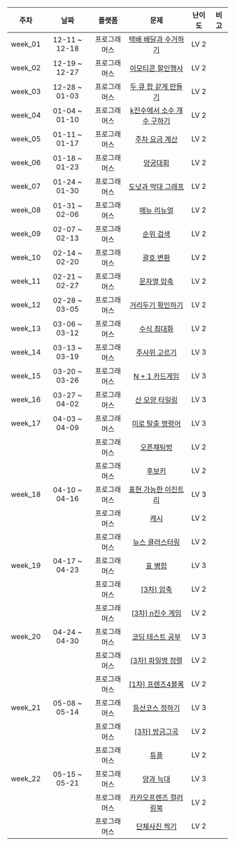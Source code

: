 | 주차 | 날짜 | 플랫폼 | 문제 | 난이도 | 비고 |
|:---:|:---:|:---:|:---:|:---:|:---:|
| week_01 | 12-11 ~ 12-18 | 프로그래머스 | [택배 배달과 수거하기](https://school.programmers.co.kr/learn/courses/30/lessons/150369) | LV 2 | <br> |
| week_02 | 12-19 ~ 12-27 | 프로그래머스 | [이모티콘 할인행사](https://school.programmers.co.kr/learn/courses/30/lessons/150368) | LV 2 | <br> |
| week_03 | 12-28 ~ 01-03 | 프로그래머스 | [두 큐 합 같게 만들기](https://school.programmers.co.kr/learn/courses/30/lessons/118667) | LV 2 | <br> |
| week_04 | 01-04 ~ 01-10 | 프로그래머스 | [k진수에서 소수 개수 구하기](https://school.programmers.co.kr/learn/courses/30/lessons/92335) | LV 2 | <br> |
| week_05 | 01-11 ~ 01-17 | 프로그래머스 | [주차 요금 계산](https://school.programmers.co.kr/learn/courses/30/lessons/92341) | LV 2 | <br> |
| week_06 | 01-18 ~ 01-23 | 프로그래머스 | [양궁대회](https://school.programmers.co.kr/learn/courses/30/lessons/92342) | LV 2 | <br> |
| week_07 | 01-24 ~ 01-30 | 프로그래머스 | [도넛과 막대 그래프](https://school.programmers.co.kr/learn/courses/30/lessons/258711) | LV 2 | <br> |
| week_08 | 01-31 ~ 02-06 | 프로그래머스 | [메뉴 리뉴얼](https://school.programmers.co.kr/learn/courses/30/lessons/72411) | LV 2 | <br> |
| week_09 | 02-07 ~ 02-13 | 프로그래머스 | [순위 검색](https://school.programmers.co.kr/learn/courses/30/lessons/72412) | LV 2 | <br> |
| week_10 | 02-14 ~ 02-20 | 프로그래머스 | [괄호 변환](https://school.programmers.co.kr/learn/courses/30/lessons/60058) | LV 2 | <br> |
| week_11 | 02-21 ~ 02-27 | 프로그래머스 | [문자열 압축](https://school.programmers.co.kr/learn/courses/30/lessons/60057) | LV 2 | <br> |
| week_12 | 02-28 ~ 03-05 | 프로그래머스 | [거리두기 확인하기](https://school.programmers.co.kr/learn/courses/30/lessons/81302) | LV 2 | <br> |
| week_13 | 03-06 ~ 03-12 | 프로그래머스 | [수식 최대화](https://school.programmers.co.kr/learn/courses/30/lessons/67257) | LV 2 | <br> |
| week_14 | 03-13 ~ 03-19 | 프로그래머스 | [주사위 고르기](https://school.programmers.co.kr/learn/courses/30/lessons/258709) | LV 3 | <br> |
| week_15 | 03-20 ~ 03-26 | 프로그래머스 | [N + 1 카드게임](https://school.programmers.co.kr/learn/courses/30/lessons/258707) | LV 3 | <br> |
| week_16 | 03-27 ~ 04-02 | 프로그래머스 | [산 모양 타일링](https://school.programmers.co.kr/learn/courses/30/lessons/258705) | LV 3 | <br> |
| week_17 | 04-03 ~ 04-09 | 프로그래머스 | [미로 탈출 명령어](https://school.programmers.co.kr/learn/courses/30/lessons/150365) | LV 3 | <br> |
||| 프로그래머스 | [오픈채팅방](https://school.programmers.co.kr/learn/courses/30/lessons/42888) | LV 2 | <br> |
||| 프로그래머스 | [후보키](https://school.programmers.co.kr/learn/courses/30/lessons/42890) | LV 2 | <br> |
| week_18 | 04-10 ~ 04-16 | 프로그래머스 | [표현 가능한 이진트리](https://school.programmers.co.kr/learn/courses/30/lessons/150367) | LV 3 | <br> |
||| 프로그래머스 | [캐시](https://school.programmers.co.kr/learn/courses/30/lessons/17680) | LV 2 | <br> |
||| 프로그래머스 | [뉴스 클러스터링](https://school.programmers.co.kr/learn/courses/30/lessons/17677) | LV 2 | <br> |
| week_19 | 04-17 ~ 04-23 | 프로그래머스 | [표 병합](https://school.programmers.co.kr/learn/courses/30/lessons/150366) | LV 3 | <br> |
||| 프로그래머스 | [[3차] 압축](https://school.programmers.co.kr/learn/courses/30/lessons/17684) | LV 2 | <br> |
||| 프로그래머스 | [[3차] n진수 게임](https://school.programmers.co.kr/learn/courses/30/lessons/17687) | LV 2 | <br> |
| week_20 | 04-24 ~ 04-30 | 프로그래머스 | [코딩 테스트 공부](https://school.programmers.co.kr/learn/courses/30/lessons/118668) | LV 3 | <br> |
||| 프로그래머스 | [[3차] 파일명 정렬](https://school.programmers.co.kr/learn/courses/30/lessons/17686) | LV 2 | <br> |
||| 프로그래머스 | [[1차] 프렌즈4블록](https://school.programmers.co.kr/learn/courses/30/lessons/17679) | LV 2 | <br> |
| week_21 | 05-08 ~ 05-14 | 프로그래머스 | [등산코스 정하기](https://school.programmers.co.kr/learn/courses/30/lessons/118669) | LV 3 | <br> |
||| 프로그래머스 | [[3차] 방금그곡](https://school.programmers.co.kr/learn/courses/30/lessons/17683) | LV 2 | <br> |
||| 프로그래머스 | [튜플](https://school.programmers.co.kr/learn/courses/30/lessons/64065) | LV 2 | <br> |
| week_22 | 05-15 ~ 05-21 | 프로그래머스 | [양과 늑대](https://school.programmers.co.kr/learn/courses/30/lessons/92343) | LV 3 | <br> |
||| 프로그래머스 | [카카오프렌즈 컬러링북](https://school.programmers.co.kr/learn/courses/30/lessons/1829) | LV 2 | <br> |
||| 프로그래머스 | [단체사진 찍기](https://school.programmers.co.kr/learn/courses/30/lessons/1835) | LV 2 | <br> |
